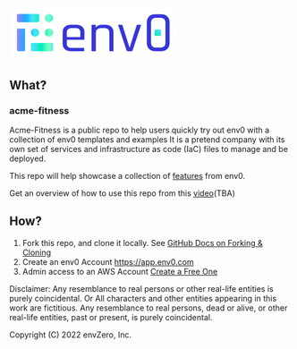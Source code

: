 # [<img src="Env0-Color.svg" width="300" alt="env0 Logo">](https://env0.com)

## What?

### acme-fitness
Acme-Fitness is a public repo to help users quickly try out env0 with a collection of env0 templates and examples
It is a pretend company with its own set of services and infrastructure as code (IaC) files to manage and be deployed.

This repo will help showcase a collection of [features](https://docs.env0.com/docs/features) from env0.

Get an overview of how to use this repo from this [video](https://www.youtube.com/c/envZero/videos)(TBA)

## How?

1. Fork this repo, and clone it locally. See [GitHub Docs on Forking & Cloning](https://docs.github.com/en/get-started/quickstart/fork-a-repo#forking-a-repository)
2. Create an env0 Account https://app.env0.com
3. Admin access to an AWS Account [Create a Free One](https://aws.amazon.com/free/)

Disclaimer: 
Any resemblance to real persons or other real-life entities is purely coincidental. Or All characters and other entities appearing in this work are fictitious. Any resemblance to real persons, dead or alive, or other real-life entities, past or present, is purely coincidental.

Copyright (C) 2022 envZero, Inc.